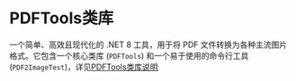 # PDFTools类库

一个简单、高效且现代化的 .NET 8 工具，用于将 PDF 文件转换为各种主流图片格式。它包含一个核心类库 (`PDFTools`) 和一个易于使用的命令行工具 (`PDF2ImageTest`)，详见[PDFTools类库说明](src\PDFTools\README.md)

